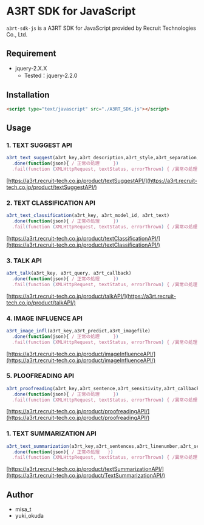 # A3RT SDK for JavaScript

`a3rt-sdk-js` is a A3RT SDK for JavaScript provided by Recruit Technologies Co., Ltd.

## Requirement

- jquery-2.X.X
  - Tested：jquery-2.2.0

## Installation
```html
<script type="text/javascript" src="./A3RT_SDK.js"></script>
```

## Usage

### 1. TEXT SUGGEST API
```js
a3rt_text_suggest(a3rt_key,a3rt_description,a3rt_style,a3rt_separation, a3rt_callback)
  .done(function(json){	/ 正常の処理		})
  .fail(function (XMLHttpRequest, textStatus, errorThrown) { /異常の処理	});
```

[https://a3rt.recruit-tech.co.jp/product/textSuggestAPI/](https://a3rt.recruit-tech.co.jp/product/textSuggestAPI/)


### 2. TEXT CLASSIFICATION API
```js
a3rt_text_classification(a3rt_key, a3rt_model_id, a3rt_text)
  .done(function(json){	/ 正常の処理		})
  .fail(function (XMLHttpRequest, textStatus, errorThrown) { /異常の処理	});
```

[https://a3rt.recruit-tech.co.jp/product/textClassificationAPI/](https://a3rt.recruit-tech.co.jp/product/textClassificationAPI/)

### 3. TALK API
```js
a3rt_talk(a3rt_key, a3rt_query, a3rt_callback)
  .done(function(json){	/ 正常の処理		})
  .fail(function (XMLHttpRequest, textStatus, errorThrown) { /異常の処理	});
```

[https://a3rt.recruit-tech.co.jp/product/talkAPI/](https://a3rt.recruit-tech.co.jp/product/talkAPI/)

### 4. IMAGE INFLUENCE API
```js
a3rt_image_infl(a3rt_key,a3rt_predict,a3rt_imagefile)
  .done(function(json){	/ 正常の処理		})
  .fail(function (XMLHttpRequest, textStatus, errorThrown) { /異常の処理	});
```

[https://a3rt.recruit-tech.co.jp/product/imageInfluenceAPI/](https://a3rt.recruit-tech.co.jp/product/imageInfluenceAPI/)

### 5. PLOOFREADING API
```js
a3rt_proofreading(a3rt_key,a3rt_sentence,a3rt_sensitivity,a3rt_callback)
  .done(function(json){	/ 正常の処理		})
  .fail(function (XMLHttpRequest, textStatus, errorThrown) { /異常の処理	});
```

[https://a3rt.recruit-tech.co.jp/product/proofreadingAPI/](https://a3rt.recruit-tech.co.jp/product/proofreadingAPI/)

### 1. TEXT SUMMARIZATION API
```js
a3rt_text_summarization(a3rt_key,a3rt_sentences,a3rt_linenumber,a3rt_separation)
  .done(function(json){ / 正常の処理   })
  .fail(function (XMLHttpRequest, textStatus, errorThrown) { /異常の処理 });
```

[https://a3rt.recruit-tech.co.jp/product/textSummarizationAPI/](https://a3rt.recruit-tech.co.jp/product/TextSummarizationAPI/)


## Author

- misa_t
- yuki_okuda
